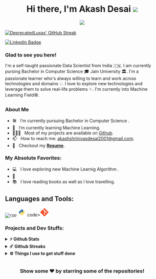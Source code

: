 <div align="center">
   <h1>Hi there, I'm <a>Akash Desai</a> <img src="https://media.giphy.com/media/hvRJCLFzcasrR4ia7z/giphy.gif" width="25px"> </h1>
   
   
   <img src="https://pronoun.cyou/x/y?subject=He&object=Him&height=20"> 
</div>


[![DeprecatedLuxas' GitHub Streak](https://github-stats.vercel.app/api/user/Iamakashdesai/streak)](https://github.com/deprecatedluxas/github-stats)


[![Linkedin Badge](https://img.shields.io/badge/-LinkedIn-0e76a8?style=flat-square&logo=Linkedin&logoColor=white)](https://linkedin.com/in/iamakashdesai)


### Glad to see you here! 

I'm a self-taught passionate Data Scientist from India 🇮🇳.
I am currently pursing Bachelor in Computer Science 🎓 Jain University 🏛.
I'm a passionate learner who's always willing to learn and work across technologies and domains 💡. I love to explore new technologies and leverage them to solve real-life problems ✨. I'm currently into Machine Learning Field🕸️.

### About Me

- 🛠 &nbsp; I’m currently pursuing Bachelor in Computer Science .
- 🚀 &nbsp; I’m currently learning Machine Learning.
- 👨🏻‍💻 &nbsp; Most of my projects are available on [Github](https://github.com/Iamakashdesai).
- 📫 &nbsp; How to reach me: akashshrinivasdesai2001@gmail.com.
- 📝 &nbsp; Checkout my [**Resume**](https://github.com/Iamakashdesai).

### My Absolute Favorites:

- 💻 &nbsp; I love exploring new Machine Learnig Algorithm .
- 🍕 &nbsp;  
- 📚 &nbsp; I love reading books as well as I love travelling.

## Languages and Tools:

<code><img height="27" src="https://cdn.jsdelivr.net/gh/devicons/devicon/icons/cplusplus/cplusplus-original.svg" alt="cpp"></code>
<code><img height="27" src="https://raw.githubusercontent.com/github/explore/80688e429a7d4ef2fca1e82350fe8e3517d3494d/topics/python/python.png" alt="python"></code>
code><img height="27" src="https://raw.githubusercontent.com/devicons/devicon/master/icons/git/git-original.svg" alt="git"></code>


### Projects and Dev Stuffs:

<details>	
  <summary><b>⚡ Github Stats</b></summary>

  <br />
  <img height="180em" src="https://github-readme-stats.vercel.app/api?username=Iamakashdesai&show_icons=true&count_private=true&include_all_commits=true&theme=omni" />
  <img height="180em" src="https://github-readme-stats.vercel.app/api/top-langs/?username=Iamakashdesai&count_private=true&show_icons=true&layout=compact&langs_count=8&theme=omni"/>
</details>

<details>	
  <summary><b>☄️ Github Streaks</b></summary>

  <br />
  <img height="180em" src="https://github-readme-streak-stats.herokuapp.com/?user=utkryuk&theme=omni" />
</details>


<details>	
  <br />
  <summary><b>⚙️ Things I use to get stuff done</b></summary>
  	<ul>
  	    <li><b>OS:</b> Ubuntu , Windows</li>
	    <li><b>Laptop: </b> Linovo Thinkpad (i5)</li>
  	    <li><b>Browser: </b> Google Chrome Web Browser</li>
	    <li><b>Code Editors:</b> VSCode (p.s. The best Editor),Jupyter Notebook</li>
	</ul>	
</details>

#

<div align="center">

### Show some ❤️ by starring some of the repositories!

</div>
